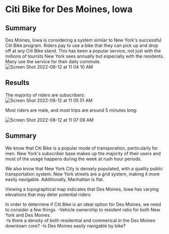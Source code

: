 # Citi Bike for Des Moines, Iowa  

## Summary  
Des Moines, Iowa is considering a system similar to New York's successful Citi Bike program.  Riders pay to use a bike that they can pick up and drop off at any Citi Bike stand.  This has been a popular service, not just with the millions of tourists New York sees annually but especially with the residents.  Many use the service for their daily commute.  
![Screen Shot 2022-08-12 at 11 04 10 AM](https://user-images.githubusercontent.com/103051630/184370021-65059d6d-1992-468e-96a3-124d1e613642.png)  

## Results  
The majority of riders are subscribers:  
![Screen Shot 2022-08-12 at 11 05 51 AM](https://user-images.githubusercontent.com/103051630/184370288-2a4cdadd-97d8-4cb8-b5fd-06537369fa9b.png)  

Most riders are male, and most trips are around 5 minutes long:  

![Screen Shot 2022-08-12 at 11 07 08 AM](https://user-images.githubusercontent.com/103051630/184370560-2379eca1-6fff-4376-a759-6029c016b976.png)  

## Summary  
We know that Citi Bike is a popular mode of transporation, particularly for men. New York's subscriber base makes up the majority of their users and most of the usage happens during the week at rush hour periods.

We also know that New York City is densely populated, with a quality public transportation system. New York streets are a grid system, making it more easily navigable.  Additionally, Manhattan is flat.  

Viewing a topographical map indicates that Des Moines, Iowa has varying elevations that may deter potential riders.

In order to determine if Citi Bike is an ideal option for Des Moines, we need to consider a few things.
-Vehicle ownership to resident ratio for both New York and Des Moines.  
-Is there a density of both residential and commerical in the Des Moines downtown core?
-Is Des Moines easily navigable by bike?

